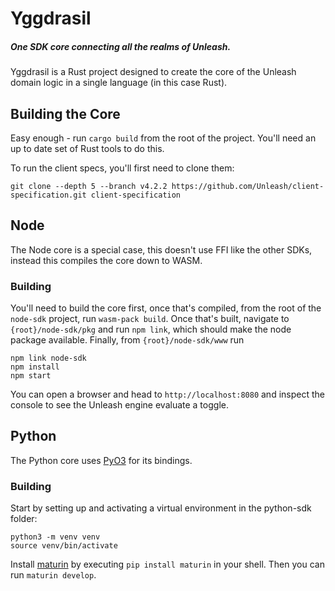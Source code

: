 # Yggdrasil

##### One SDK core connecting all the realms of Unleash.

Yggdrasil is a Rust project designed to create the core of the Unleash domain logic in a single language (in this case Rust).

## Building the Core

Easy enough - run `cargo build` from the root of the project. You'll need an up to date set of Rust tools to do this.

To run the client specs, you'll first need to clone them:

`git clone --depth 5 --branch v4.2.2 https://github.com/Unleash/client-specification.git client-specification`

## Node

The Node core is a special case, this doesn't use FFI like the other SDKs, instead this compiles the core down to WASM.

### Building

You'll need to build the core first, once that's compiled, from the root of the `node-sdk` project, run `wasm-pack build`. Once that's built, navigate to `{root}/node-sdk/pkg` and run `npm link`, which should make the node package available. Finally, from `{root}/node-sdk/www` run

```
npm link node-sdk
npm install
npm start
```

You can open a browser and head to `http://localhost:8080` and inspect the console to see the Unleash engine evaluate a toggle.

## Python

The Python core uses [PyO3](https://pyo3.rs/v0.17.2/index.html) for its bindings.

### Building

Start by setting up and activating a virtual environment in the python-sdk folder:

```
python3 -m venv venv
source venv/bin/activate
```
Install [maturin](https://github.com/PyO3/maturin) by executing `pip install maturin` in your shell. Then you can run `maturin develop`.